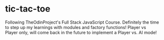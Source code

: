 # tic-tac-toe

Following TheOdinProject's Full Stack JavaScript Course. Definitely the time to step up my learnings with modules and factory functions! Player vs Player only, will come back in the future to implement a Player vs. AI mode!

